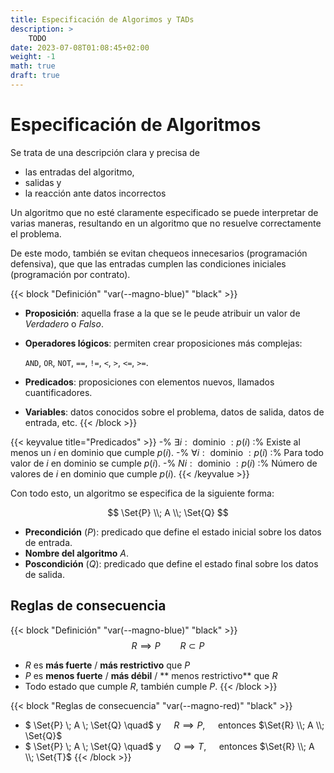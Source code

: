 ```yaml
---
title: Especificación de Algorimos y TADs
description: >
    TODO
date: 2023-07-08T01:08:45+02:00
weight: -1
math: true
draft: true
---
```


# Especificación de Algoritmos

Se trata de una descripción clara y precisa de

- las entradas del algoritmo,
- salidas y
- la reacción ante datos incorrectos

Un algoritmo que no esté claramente especificado se puede interpretar de varias
maneras, resultando en un algoritmo que no resuelve correctamente el problema.

De este modo, también se evitan chequeos innecesarios (programación defensiva),
que que las entradas cumplen las condiciones iniciales (programación por
contrato).

{{< block "Definición" "var(--magno-blue)" "black" >}}
- **Proposición**: aquella frase a la que se le peude atribuir un valor de
  _Verdadero_ o _Falso_.
- **Operadores lógicos**: permiten crear proposiciones más complejas:

  `AND`, `OR`, `NOT`, `==`, `!=`, `<`, `>`, `<=`, `>=`.

- **Predicados**: proposiciones con elementos nuevos, llamados cuantificadores.
- **Variables**: datos conocidos sobre el problema, datos de salida, datos de
  entrada, etc.
{{< /block >}}

{{< keyvalue title="Predicados" >}}
-% $\exists i : \text{ dominio } : p(i)$ :% Existe al menos un $i$ en $\text{dominio}$ que cumple $p(i)$.
-% $\forall i : \text{ dominio } : p(i)$ :% Para todo valor de $i$ en $\text{dominio}$ se cumple $p(i)$.
-% $N i : \text{ dominio } : p(i)$       :% Número de valores de $i$ en $\text{dominio}$ que cumple $p(i)$.
{{< /keyvalue >}}

Con todo esto, un algoritmo se especifica de la siguiente forma:

$$ \Set{P} \\; A \\; \Set{Q} $$

- **Precondición** ($P$): predicado que define el estado inicial sobre los datos
  de entrada.
- **Nombre del algoritmo** $A$.
- **Poscondición** ($Q$): predicado que define el estado final sobre los datos
  de salida.

## Reglas de consecuencia

{{< block "Definición" "var(--magno-blue)" "black" >}}
$$ R \implies P \qquad R \subset P $$

- $R$ es **más fuerte** / **más restrictivo** que $P$
- $P$ es **menos fuerte** / **más débil** / ** menos restrictivo** que $R$
- Todo estado que cumple $R$, también cumple $P$.
{{< /block >}}

{{< block "Reglas de consecuencia" "var(--magno-red)" "black" >}}
- $ \Set{P} \\; A \\; \Set{Q} \quad$ y $\quad R \implies P, \quad$ entonces $\Set{R} \\; A \\; \Set{Q}$
- $ \Set{P} \\; A \\; \Set{Q} \quad$ y $\quad Q \implies T, \quad$ entonces $\Set{R} \\; A \\; \Set{T}$
{{< /block >}}

